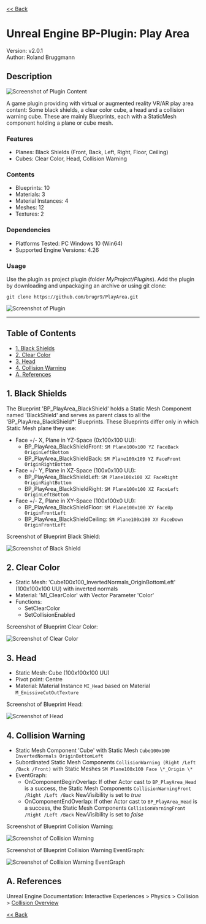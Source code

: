 [<< Back ](..)

# Unreal Engine BP-Plugin: Play Area

Version: v2.0.1
<br>Author: Roland Bruggmann

## Description

![Screenshot of Plugin Content](Docs/ScreenshotPluginContent.jpg "Screenshot of Plugin Content")

A game plugin providing with virtual or augmented reality VR/AR play area content: Some black shields, a clear color cube, a head and a collision warning cube. These are mainly Blueprints, each with a StaticMesh component holding a plane or cube mesh.

### Features

* Planes: Black Shields (Front, Back, Left, Right, Floor, Ceiling)
* Cubes: Clear Color, Head, Collision Warning

### Contents

* Blueprints: 10
* Materials: 3
* Material Instances: 4
* Meshes: 12
* Textures: 2

### Dependencies

* Platforms Tested: PC Windows 10 (Win64)
* Supported Engine Versions: 4.26

### Usage

Use the plugin as project plugin (folder *MyProject/Plugins*). Add the plugin by downloading and unpackaging an archive or using git clone:

```shell
git clone https://github.com/brugr9/PlayArea.git
```

![Screenshot of Plugin](Docs/ScreenshotPlugin.jpg "Screenshot of Plugin")

---

## Table of Contents

<!-- Start Document Outline -->

* [1. Black Shields](#1-black-shields)
* [2. Clear Color](#2-clear-color)
* [3. Head](#3-head)
* [4. Collision Warning](#4-collision-warning)
* [A. References](#a-references)

<!-- End Document Outline -->

## 1. Black Shields

The Blueprint 'BP_PlayArea_BlackShield' holds a Static Mesh Component named 'BlackShield' and serves as parent class to all the 'BP_PlayArea_BlackShield*' Blueprints. These Blueprints differ only in which Static Mesh plane they use:

* Face +/- X, Plane in YZ-Space (0x100x100 UU):
  * BP_PlayArea_BlackShieldFront: `SM Plane100x100 YZ FaceBack OriginLeftBottom`
  * BP_PlayArea_BlackShieldBack: `SM Plane100x100 YZ FaceFront OriginRightBottom`
* Face +/- Y, Plane in XZ-Space (100x0x100 UU):
  * BP_PlayArea_BlackShieldLeft: `SM Plane100x100 XZ FaceRight OriginRightBottom`
  * BP_PlayArea_BlackShieldRight: `SM Plane100x100 XZ FaceLeft OriginLeftBottom`
* Face +/- Z, Plane in XY-Space (100x100x0 UU):
  * BP_PlayArea_BlackShieldFloor: `SM Plane100x100 XY FaceUp OriginFrontLeft`
  * BP_PlayArea_BlackShieldCeiling: `SM Plane100x100 XY FaceDown OriginFrontLeft`

Screenshot of Blueprint Black Shield:

![Screenshot of Black Shield](Docs/ScreenshotBlackShield.jpg "Screenshot of Black Shield")

## 2. Clear Color

* Static Mesh: 'Cube100x100_InvertedNormals_OriginBottomLeft' (100x100x100 UU) with inverted normals
* Material: 'MI_ClearColor' with Vector Parameter 'Color'
* Functions:
  * SetClearColor
  * SetCollisionEnabled

Screenshot of Blueprint Clear Color:

![Screenshot of Clear Color](Docs/ScreenshotClearColor.jpg "Screenshot of Clear Color")

<div style='page-break-after: always'></div>

## 3. Head

* Static Mesh: Cube (100x100x100 UU)
* Pivot point: Centre
* Material: Material Instance `MI_Head` based on Material `M_EmissiveCutOutTexture`

Screenshot of Blueprint Head:

![Screenshot of Head](Docs/ScreenshotHead.jpg "Screenshot of Head")

<div style='page-break-after: always'></div>

## 4. Collision Warning

* Static Mesh Component 'Cube' with Static Mesh `Cube100x100 InvertedNormals OriginBottomLeft`
* Subordinated Static Mesh Components `CollisionWarning (Right /Left /Back /Front)` with Static Meshes `SM Plane100x100 Face \*_Origin \*`
* EventGraph:
  * OnComponentBeginOverlap: If other Actor cast to `BP_PlayArea_Head` is a success, the Static Mesh Components `CollisionWarningFront /Right /Left /Back` NewVisibility is set to *true*
  * OnComponentEndOverlap: If other Actor cast to `BP_PlayArea_Head` is a success, the Static Mesh Components `CollisionWarningFront /Right /Left /Back` NewVisibility is set to *false*

Screenshot of Blueprint Collision Warning:

![Screenshot of Collision Warning](Docs/ScreenshotCollisionWarning.jpg "Screenshot of Collision Warning")

Screenshot of Blueprint Collision Warning EventGraph:

![Screenshot of Collision Warning EventGraph](Docs/ScreenshotCollisionWarningEventGraph.jpg "Screenshot of Collision Warning EventGraph")

## A. References

Unreal Engine Documentation: Interactive Experiences > Physics > Collision > [Collision Overview](https://docs.unrealengine.com/en-US/InteractiveExperiences/Physics/Collision/Overview/index.html)

[<< Back ](..)
